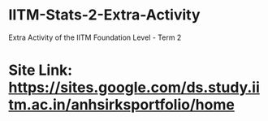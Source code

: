 # IITM-Stats-2-Extra-Activity
Extra Activity of the IITM Foundation Level - Term 2

# Site Link: https://sites.google.com/ds.study.iitm.ac.in/anhsirksportfolio/home
